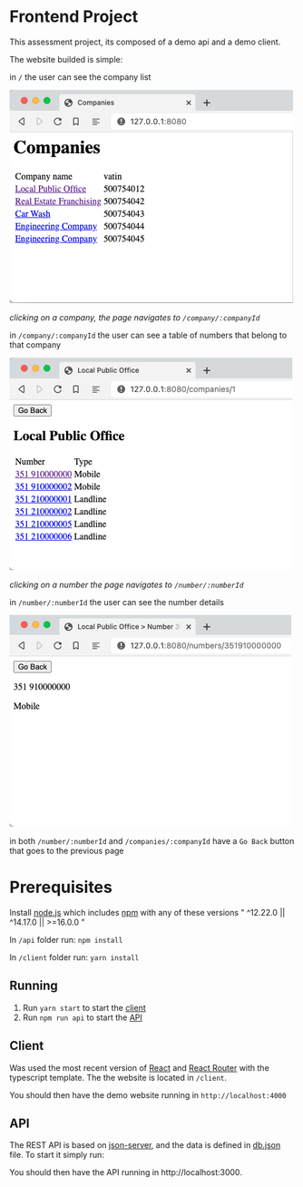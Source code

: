 # Frontend Project

This assessment project, its composed of a demo api and a demo client.

The website builded is simple:

in `/` the user can see the company list

![Companies](images/companies.png "Companies")

*clicking on a company, the page navigates to `/company/:companyId`*

in `/company/:companyId` the user can see a table of numbers that belong to that company

![Local Public Office](images/companynums.png "Local Public Office")

*clicking on a number the page navigates to `/number/:numberId`*

in `/number/:numberId` the user can see the number details

![351910000000](images/num.png "351910000000")

in both `/number/:numberId` and `/companies/:companyId` have a `Go Back` button that goes to the previous page

# Prerequisites
Install [node.js](https://nodejs.org/en/) which includes [npm](https://npmjs.com) with any of these versions " ^12.22.0 || ^14.17.0 || >=16.0.0 "

In `/api` folder run: `npm install`

In `/client` folder run: `yarn install`

## Running

1. Run `yarn start` to start the [client](#client)
1. Run `npm run api` to start the [API](#api)

## Client
Was used the most recent version of [React](https://reactjs.org/) and [React Router](https://github.com/remix-run/react-router) with the typescript template. The the website is located in `/client`.


You should then have the demo website running in `http://localhost:4000`

## API

The REST API is based on [json-server](https://www.npmjs.com/package/), and the data is defined in [db.json](db.json) file. To start it simply run:


You should then have the API running in http://localhost:3000.

